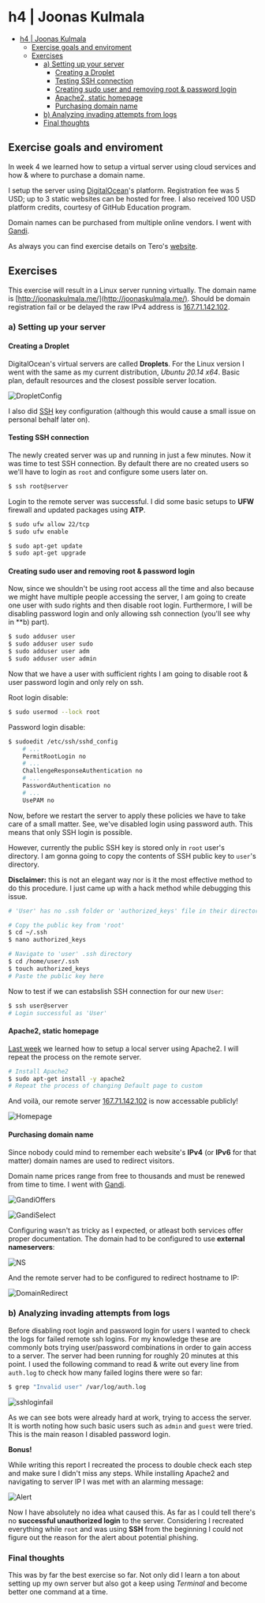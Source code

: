 # h4 | Joonas Kulmala

- [h4 | Joonas Kulmala](#h4--joonas-kulmala)
  - [Exercise goals and enviroment](#exercise-goals-and-enviroment)
  - [Exercises](#exercises)
    - [a) Setting up your server](#a-setting-up-your-server)
      - [Creating a Droplet](#creating-a-droplet)
      - [Testing SSH connection](#testing-ssh-connection)
      - [Creating sudo user and removing root & password login](#creating-sudo-user-and-removing-root--password-login)
      - [Apache2, static homepage](#apache2-static-homepage)
      - [Purchasing domain name](#purchasing-domain-name)
    - [b) Analyzing invading attempts from logs](#b-analyzing-invading-attempts-from-logs)
    - [Final thoughts](#final-thoughts)

## Exercise goals and enviroment

In week 4 we learned how to setup a virtual server using cloud services and how & where to purchase a domain name.

I setup the server using [DigitalOcean](https://www.digitalocean.com/)'s platform. Registration fee was 5 USD; up to 3 static websites can be hosted for free. I also received 100 USD platform credits, courtesy of GitHub Education program.

Domain names can be purchased from multiple online vendors. I went with [Gandi](https://www.gandi.net/en).

As always you can find exercise details on Tero's [website](https://terokarvinen.com/2020/linux-palvelimet-2021-alkukevat-kurssi-ict4tn021-3014/#h4).

## Exercises

This exercise will result in a Linux server running virtually. The domain name is [http://joonaskulmala.me/](http://joonaskulmala.me/). Should be domain registration fail or be delayed the raw IPv4 address is [167.71.142.102](http://167.71.142.102/).

### a) Setting up your server

#### Creating a Droplet

DigitalOcean's virtual servers are called **Droplets**. For the Linux version I went with the same as my current distribution, *Ubuntu 20.14 x64*. Basic plan, default resources and the closest possible server location.

![DropletConfig](Resources/dropletconfig.png)

I also did [SSH](https://www.ssh.com/ssh/) key configuration (although this would cause a small issue on personal behalf later on).

#### Testing SSH connection

The newly created server was up and running in just a few minutes. Now it was time to test SSH connection. By default there are no created users so we'll have to login as `root` and configure some users later on.

```bash
$ ssh root@server
```

Login to the remote server was successful. I did some basic setups to **UFW** firewall and updated packages using **ATP**.

```bash
$ sudo ufw allow 22/tcp
$ sudo ufw enable

$ sudo apt-get update
$ sudo apt-get upgrade
```
#### Creating sudo user and removing root & password login

Now, since we shouldn't be using root access all the time and also because we might have multiple people accessing the server, I am going to create one user with sudo rights and then disable root login. Furthermore, I will be disabling password login and only allowing ssh connection (you'll see why in **b) part).

```bash
$ sudo adduser user
$ sudo adduser user sudo
$ sudo adduser user adm
$ sudo adduser user admin
```

Now that we have a user with sufficient rights I am going to disable root & user password login and only rely on ssh.

Root login disable:
```bash
$ sudo usermod --lock root
```

Password login disable:
```bash
$ sudoedit /etc/ssh/sshd_config
    # ...
    PermitRootLogin no
    # ...
    ChallengeResponseAuthentication no
    # ...
    PasswordAuthentication no
    # ...
    UsePAM no
```

Now, before we restart the server to apply these policies we have to take care of a small matter. See, we've disabled login using password auth. This means that only SSH login is possible.

However, currently the public SSH key is stored only in `root` user's directory. I am gonna going to copy the contents of SSH public key to `user`'s directory.

**Disclaimer:** this is not an elegant way nor is it the most effective method to do this procedure. I just came up with a hack method while debugging this issue.

```bash
# 'User' has no .ssh folder or 'authorized_keys' file in their directory yet, so we will have to create those manually

# Copy the public key from 'root'
$ cd ~/.ssh
$ nano authorized_keys

# Navigate to 'user' .ssh directory
$ cd /home/user/.ssh
$ touch authorized_keys
# Paste the public key here
```

Now to test if we can estabslish SSH connection for our new `User`:

```bash
$ ssh user@server
# Login successful as 'User'
```

#### Apache2, static homepage

[Last week](https://github.com/JoonasKulmala/Linux-Server-course/tree/main/Week%203#a-example-page) we learned how to setup a local server using Apache2. I will repeat the process on the remote server.

```bash
# Install Apache2
$ sudo apt-get install -y apache2
# Repeat the process of changing Default page to custom
```

And voilà, our remote server [167.71.142.102](http://167.71.142.102/) is now accessable publicly!

![Homepage](Resources/homepage_public.png)

#### Purchasing domain name

Since nobody could mind to remember each website's **IPv4** (or **IPv6** for that matter) domain names are used to redirect visitors.

Domain name prices range from free to thousands and must be renewed from time to time. I went with [Gandi](https://www.gandi.net/en).

![GandiOffers](Resources/gandioffers.png)

![GandiSelect](Resources/gandicart.png)

Configuring wasn't as tricky as I expected, or atleast both services offer proper documentation. The domain had to be configured to use **external nameservers**:

![NS](Resources/externalns.png)

And the remote server had to be configured to redirect hostname to IP:

![DomainRedirect](Resources/DOdomainconfig.png)


### b) Analyzing invading attempts from logs

Before disabling root login and password login for users I wanted to check the logs for failed remote ssh logins. For my knowledge these are commonly bots trying user/password combinations in order to gain access to a server. The server had been running for roughly 20 minutes at this point. I used the following command to read & write out every line from `auth.log` to check how many failed logins there were so far:

```bash
$ grep "Invalid user" /var/log/auth.log
```

![sshloginfail](Resources/sshinvaliduser.png)

As we can see bots were already hard at work, trying to access the server. It is worth noting how such basic users such as `admin` and `guest` were tried. This is the main reason I disabled password login.

**Bonus!**

While writing this report I recreated the process to double check each step and make sure I didn't miss any steps. While installing Apache2 and navigating to server IP I was met with an alarming message:

![Alert](Resources/alert.png)

Now I have absolutely no idea what caused this. As far as I could tell there's no **successful unauthorized login** to the server. Considering I recreated everything while `root` and was using **SSH** from the beginning I could not figure out the reason for the alert about potential phishing. 

### Final thoughts

This was by far the best exercise so far. Not only did I learn a ton about setting up my own server but also got a keep using *Terminal* and become better one command at a time.